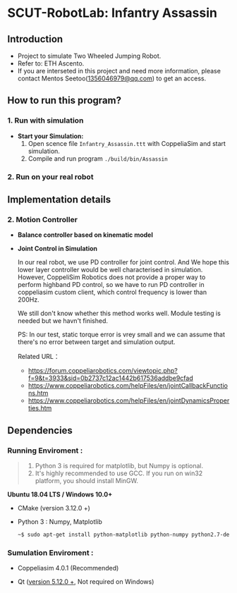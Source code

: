 # **SCUT-RobotLab: Infantry Assassin**
## **Introduction**
- Project to simulate Two Wheeled Jumping Robot. 
- Refer to: ETH Ascento.
- If you are interseted in this project and need more information, please contact Mentos Seetoo(1356046979@qq.com) to get an access.

## **How to run this program**?

### **1. Run with simulation**

- **Start your Simulation:**
  1. Open scence file `Infantry_Assassin.ttt` with CoppeliaSim and start simulation.
  2. Compile and run program `./build/bin/Assassin`

### **2. Run on your real robot** 

## **Implementation details**


### **2. Motion Controller**
- **Balance controller based on kinematic model**


- **Joint Control in Simulation**

  In our real robot, we use PD controller for joint control. And We hope this lower layer controller would be well characterised in simulation. However, CoppeliSim Robotics does not provide a proper way to perform highband PD control, so we have to run PD controller in coppeliasim custom client, which control frequency is lower than 200Hz.

  We still don't know whether this method works well. Module testing is needed but we havn't finished.

  PS: In our test, static torque error is vrey small and we can assume that there's no error between target and simulation output. 

  Related URL：
  - https://forum.coppeliarobotics.com/viewtopic.php?f=9&t=3933&sid=0b2737c12ac1442b617536addbe9cfad
  - https://www.coppeliarobotics.com/helpFiles/en/jointCallbackFunctions.htm
  - https://www.coppeliarobotics.com/helpFiles/en/jointDynamicsProperties.htm
## **Dependencies**

### **Running Enviroment :**

> 1. Python 3 is required for matplotlib, but Numpy is optional.
> 2. It's highly recommended to use GCC. If you run on win32 platform, you should install MinGW.

**Ubuntu 18.04 LTS / Windows 10.0+**

- CMake (version 3.12.0 +) 

- Python 3 : Numpy,  Matplotlib

  ```bash
  ~$ sudo apt-get install python-matplotlib python-numpy python2.7-dev
  ```


### **Sumulation Enviroment :**

- Coppeliasim 4.0.1 (Recommended)

- Qt ([version 5.12.0 +](http://download.qt.io/archive/qt/5.12/5.12.9/), Not required on Windows)

